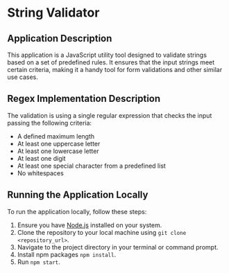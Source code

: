 # String Validator

## Application Description

This application is a JavaScript utility tool designed to validate strings based on a set of predefined rules. It ensures that the input strings meet certain criteria, making it a handy tool for form validations and other similar use cases.

## Regex Implementation Description

The validation is  using a single regular expression that checks the input passing the following criteria:
- A defined maximum length
- At least one uppercase letter
- At least one lowercase letter
- At least one digit
- At least one special character from a predefined list
- No whitespaces

## Running the Application Locally

To run the application locally, follow these steps:

1. Ensure you have [Node.js](https://nodejs.org/) installed on your system.
2. Clone the repository to your local machine using `git clone <repository_url>`.
3. Navigate to the project directory in your terminal or command prompt.
4. Install npm packages `npm install`.
5. Run `npm start`.
